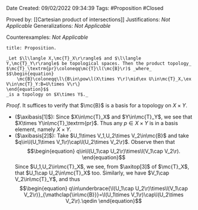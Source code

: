 <br />
<br />

Date Created: 09/02/2022 09:34:39
Tags: #Proposition #Closed 

Proved by: [[Cartesian product of intersections]]
Justifications: _Not Applicable_
Generalizations: _Not Applicable_

Counterexamples: _Not Applicable_

``` ad-Proposition
title: Proposition.

_Let $\l\langle X,\mc{T}_X\r\rangle$ and $\l\langle Y,\mc{T}_Y\r\rangle$ be topological spaces. Then the product topology_ $\mc{T}_\textrm{pr}\coloneqq\mc{T}\l(\mc{B}\r)$ _where_
$$\begin{equation}
    \mc{B}\coloneqq\l\{B\in\pow\l(X\times Y\r)\mid\ex U\in\mc{T}_X,\ex V\in\mc{T}_Y:B=U\times V\r\}
\end{equation}$$
_is a topology on $X\times Y$._

```

_Proof_. It suffices to verify that $\mc{B}$ is a basis for a topology on $X\times Y$.
* ($\axibasis[1]$): Since $X\in\mc{T}_X$ and $Y\in\mc{T}_Y$, we see that $X\times Y\in\mc{T}_\textrm{pr}$. Thus any $p\in X\times Y$ is in a basis element, namely $X\times Y$.
* ($\axibasis[2]$): Take $U_1\times V_1,U_2\times V_2\in\mc{B}$ and take $q\in\l(U_1\times V_1\r)\cap\l(U_2\times V_2\r)$. Observe then that
$$\begin{equation}
    q\in\l(U_1\cap U_2\r)\times\l(V_1\cap V_2\r).
\end{equation}$$
Since $U_1,U_2\in\mc{T}_X$, we see, from $\axitop[3]$ of $\mc{T}_X$, that $U_1\cap U_2\in\mc{T}_X$ too. Similarly, we have $V_1\cap V_2\in\mc{T}_Y$, and thus 
$$\begin{equation}
    q\in\underbrace{\l(U_1\cap U_2\r)\times\l(V_1\cap V_2\r)}_{\mathclap{\in\mc{B}}}=\l(U_1\times V_1\r)\cap\l(U_2\times V_2\r).\qedin
\end{equation}$$
